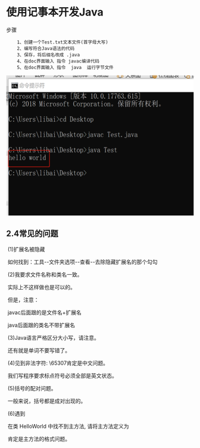 # 使用记事本开发Java

步骤

```
    1、创建一个Test.txt文本文件(首字母大写)
	2、编写符合Java语法的代码
	3、保存，将后缀名改成 .java
	4、在doc界面输入 指令 javac编译代码
	5、在doc界面输入 指令  java  运行字节文件
```

<img src="../images/1568542486176.png" alt="1568542486176" style="zoom:50%;" />

## **2.4常见的问题**

​	(1)扩展名被隐藏

​		如何找到：工具--文件夹选项--查看--去除隐藏扩展名的那个勾勾

​	(2)我要求文件名称和类名一致。

​		实际上不这样做也是可以的。

​		但是，注意：

​			javac后面跟的是文件名+扩展名

​			java后面跟的类名不带扩展名

​	(3)Java语言严格区分大小写，请注意。

​		 还有就是单词不要写错了。

​	(4)见到非法字符: \65307肯定是中文问题。

​		我们写程序要求标点符号必须全部是英文状态。

​	(5)括号的配对问题。

​		一般来说，括号都是成对出现的。

​	(6)遇到

​		在类 HelloWorld 中找不到主方法, 请将主方法定义为

​		肯定是主方法的格式问题。

